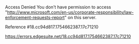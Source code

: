 Access Denied
You don't have permission to access "http://www.microsoft.com/en-us/corporate-responsibility/law-enforcement-requests-report" on this server.

Reference #18.cc94d817.1754662387.17c71210

https://errors.edgesuite.net/18.cc94d817.1754662387.17c71210